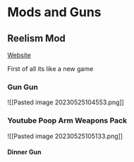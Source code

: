# Mods and Guns

## Reelism Mod
[Website](https://reelism.dog/)

First of all its like a new game

### Gun Gun
![[Pasted image 20230525104553.png]]


### Youtube Poop Arm Weapons Pack
![[Pasted image 20230525105133.png]]

#### Dinner Gun
